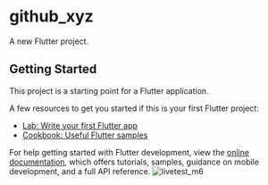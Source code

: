 # github_xyz

A new Flutter project.

## Getting Started

This project is a starting point for a Flutter application.

A few resources to get you started if this is your first Flutter project:

- [Lab: Write your first Flutter app](https://docs.flutter.dev/get-started/codelab)
- [Cookbook: Useful Flutter samples](https://docs.flutter.dev/cookbook)

For help getting started with Flutter development, view the
[online documentation](https://docs.flutter.dev/), which offers tutorials,
samples, guidance on mobile development, and a full API reference.
![livetest_m6](https://github.com/Minhaj-Mahim/github_xyz/assets/144513919/1d3fd9a8-8700-48f2-8023-7934f3e48fd9)

